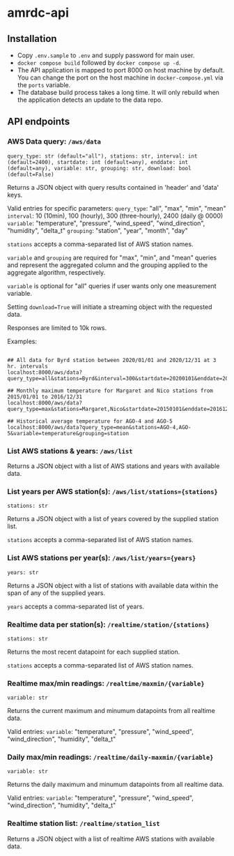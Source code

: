 # amrdc-api

## Installation

- Copy `.env.sample` to `.env` and supply password for main user.
- `docker compose build` followed by `docker compose up -d`.
- The API application is mapped to port 8000 on host machine by default. You can change the port on the host machine in `docker-compose.yml` via the `ports` variable.
- The database build process takes a long time. It will only rebuild when the application detects an update to the data repo.

## API endpoints

### AWS Data query: `/aws/data`
`query_type: str (default="all"), stations: str, interval: int (default=2400), startdate: int (default=any), enddate: int (default=any), variable: str, grouping: str, download: bool (default=False)`

Returns a JSON object with query results contained in 'header' and 'data' keys.

Valid entries for specific parameters:
`query_type`: "all", "max", "min", "mean"
`interval`: 10 (10min), 100 (hourly), 300 (three-hourly), 2400 (daily @ 0000)
`variable`: "temperature", "pressure", "wind_speed", "wind_direction", "humidity", "delta_t"
`grouping`: "station", "year", "month", "day"

`stations` accepts a comma-separated list of AWS station names.

`variable` and `grouping` are required for "max", "min", and "mean" queries and represent the aggregated column and the grouping applied to the aggregate algorithm, respectively.

`variable` is optional for "all" queries if user wants only one measurement variable.

Setting `download=True` will initiate a streaming object with the requested data.

Responses are limited to 10k rows.

Examples:

```

## All data for Byrd station between 2020/01/01 and 2020/12/31 at 3 hr. intervals
localhost:8000/aws/data?query_type=all&stations=Byrd&interval=300&startdate=20200101&enddate=20201231

## Monthly maximum temperature for Margaret and Nico stations from 2015/01/01 to 2016/12/31
localhost:8000/aws/data?query_type=max&stations=Margaret,Nico&startdate=20150101&enddate=20161231&variable=temperature&grouping=month

## Historical average temperature for AGO-4 and AGO-5
localhost:8000/aws/data?query_type=mean&stations=AGO-4,AGO-5&variable=temperature&grouping=station

```

### List AWS stations & years: `/aws/list`

Returns a JSON object with a list of AWS stations and years with available data.

### List years per AWS station(s): `/aws/list/stations={stations}`
`stations: str`

Returns a JSON object with a list of years covered by the supplied station list.

`stations` accepts a comma-separated list of AWS station names.

### List AWS stations per year(s): `/aws/list/years={years}`
`years: str`

Returns a JSON object with a list of stations with available data within the span of any of the supplied years.

`years` accepts a comma-separated list of years.

### Realtime data per station(s): `/realtime/station/{stations}`
`stations: str`

Returns the most recent datapoint for each supplied station.

`stations` accepts a comma-separated list of AWS station names.

### Realtime max/min readings: `/realtime/maxmin/{variable}`
`variable: str`

Returns the current maximum and minumum datapoints from all realtime data.

Valid entries:
`variable`: "temperature", "pressure", "wind_speed", "wind_direction", "humidity", "delta_t"

### Daily max/min readings: `/realtime/daily-maxmin/{variable}`
`variable: str`

Returns the daily maximum and minumum datapoints from all realtime data.

Valid entries:
`variable`: "temperature", "pressure", "wind_speed", "wind_direction", "humidity", "delta_t"

### Realtime station list: `/realtime/station_list`

Returns a JSON object with a list of realtime AWS stations with available data.
